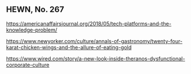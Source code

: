 ## HEWN, No. 267

https://americanaffairsjournal.org/2018/05/tech-platforms-and-the-knowledge-problem/

https://www.newyorker.com/culture/annals-of-gastronomy/twenty-four-karat-chicken-wings-and-the-allure-of-eating-gold

https://www.wired.com/story/a-new-look-inside-theranos-dysfunctional-corporate-culture

